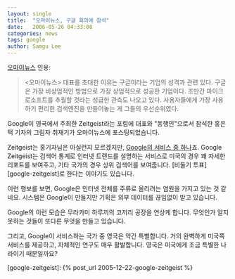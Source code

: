 ```yaml
---
layout: single
title:  "오마이뉴스, 구글 회의에 참석"
date:   2006-05-26 04:33:08
categories: news
tags: google
author: Samgu Lee
---
```

[오마이뉴스](http://www.ohmynews.com/articleview/article_view.asp?at_code=333935&amp;ar_seq=2) 인용:

> <오마이뉴스> 대표를 초대한 이유는 구글이라는 기업의 성격과 관련 있다. 구글은 가장 비상업적인 방법으로 가장 상업적으로 성공한 기업이다. 조만간 마이크로소프트를 추월할 것라는 성급한 관측도 나오고 있다. 사용자들에게 가장 사용하기 편리한 검색엔진을 만들어놓는 게 그들의 우선순위였다.

Google이 영국에서 주최한 Zeitgeist라는 포럼에 대표와 "동행인"으로서 참석한 홍은택 기자의 그림자 취재기가 오마이뉴스에 포스팅되었습니다.

Zeitgeist는 홍기자님은 아실런지 모르겠지만, [Google의 서비스 중 하나](http://www.google.com/press/zeitgeist.html)죠. Google Zeitgeist는 검색어 통계로 인터넷 트랜드를 설명하는 서비스로 미국의 경우 꽤 자세한 리포트를 보여주고, 기타 국가의 경우 상위 검색어를 보여줍니다. [비둘기 투표][google-zeitgeist]로 한다는 이야기도 있습니다.

이런 행보를 보면, Google은 인터넷 전체를 주류로 올리려는 염원을 가지고 있는 것 같네요. 시스템은 Google이 만들지만 기획은 외부 데이터를 끊임없이 받고 있습니다.

Google의 이런 모습은 무라카미 하루끼의 코끼리 공장을 연상케 합니다. 무엇인가 알지 못하는 것들이 또다른 무엇을 만들고 있습니다.

그리고, Google이 서비스하는 국가 중 영국은 약간 특별합니다. 거의 완벽하게 미국쪽 서비스를 제공하고, 자체적인 연구도 매우 활발합니다. 영국은 미국에게 조금 특별한 나라이기 때문일까요?

[google-zeitgeist]: {% post_url 2005-12-22-google-zeitgeist %}
